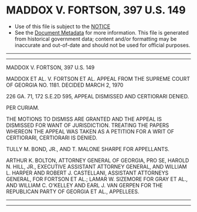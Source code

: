 ---
---

# MADDOX V. FORTSON, 397 U.S. 149

* Use of this file is subject to the [NOTICE](https://github.com/publicdocs/notice/blob/master/NOTICE)
* See the [Document Metadata](../../../) for more information.
  This file is generated from historical government data; content and/or formatting may be inaccurate and out-of-date and should not be used for official purposes.

----------
----------

MADDOX V. FORTSON, 397 U.S. 149

MADDOX ET AL. V. FORTSON ET AL. APPEAL FROM THE SUPREME COURT OF GEORGIA NO. 1181.  DECIDED MARCH 2, 1970

226 GA. 71, 172 S.E.2D 595, APPEAL DISMISSED AND CERTIORARI DENIED.

PER CURIAM.

THE MOTIONS TO DISMISS ARE GRANTED AND THE APPEAL IS DISMISSED FOR WANT OF JURISDICTION.  TREATING THE PAPERS WHEREON THE APPEAL WAS TAKEN AS A PETITION FOR A WRIT OF CERTIORARI, CERTIORARI IS DENIED.

TULLY M. BOND, JR., AND T. MALONE SHARPE FOR APPELLANTS.

ARTHUR K. BOLTON, ATTORNEY GENERAL OF GEORGIA, PRO SE, HAROLD N. HILL, JR., EXECUTIVE ASSISTANT ATTORNEY GENERAL, AND WILLIAM L. HARPER AND ROBERT J. CASTELLANI, ASSISTANT ATTORNEYS GENERAL, FOR FORTSON ET AL.; LAMAR W. SIZEMORE FOR GRAY ET AL., AND WILLIAM C. O'KELLEY AND EARL J. VAN GERPEN FOR THE REPUBLICAN PARTY OF GEORGIA ET AL., APPELLEES.


----------
----------

